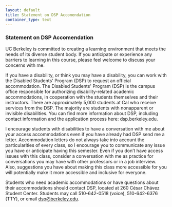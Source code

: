 ```yaml
---
layout: default
title: Statement on DSP Accomendation
container_type: text
---
```


### Statement on DSP Accomendation

UC Berkeley is committed to creating a learning environment that meets the needs of its diverse student body. If you anticipate or experience any barriers to learning in this course, please feel welcome to discuss your concerns with me.

If you have a disability, or think you may have a disability, you can work with the Disabled Students' Program (DSP) to request an official accommodation. The Disabled Students' Program (DSP) is the campus office responsible for authorizing disability-related academic accommodations, in cooperation with the students themselves and their instructors. There are approximately 5,000 students at Cal who receive services from the DSP.  The majority are students with nonapparent or invisible disabilities. You can find more information about DSP, including contact information and the application process here: dsp.berkeley.edu. 

I encourage students with disabilities to have a conversation with me about your access accommodations even if you have already had DSP send me a letter. Accommodation letters do not always take into account the particularities of every class, so I encourage you to communicate any issue you have or anticipate having this semester. Even if you don’t have access issues with this class, consider a conversation with me as practice for conversations you may have with other professors or in a job interview. Also, suggestions you have about making this class more accessible for you will potentially make it more accessible and inclusive for everyone.

Students who need academic accommodations or have questions about their accommodations should contact DSP, located at 260 César Chávez Student Center. Students may call 510-642-0518 (voice), 510-642-6376 (TTY), or email dsp@berkeley.edu.
